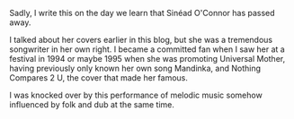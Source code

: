 Sadly, I write this on the day we learn that Sinéad O'Connor has passed away.

I talked about her covers earlier in this blog, but she was a tremendous songwriter in her own right.  I became a committed fan when I saw her at a festival in 1994 or maybe 1995 when she was promoting Universal Mother, having previously only known her own song Mandinka, and Nothing Compares 2 U, the cover that made her famous.

I was knocked over by this performance of melodic music somehow influenced by folk and dub at the same time.
